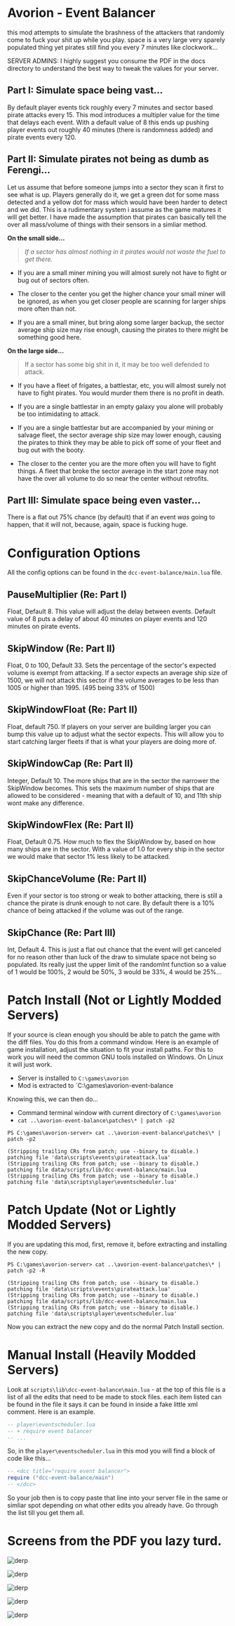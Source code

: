 # Avorion - Event Balancer

this mod attempts to simulate the brashness of the attackers that randomly
come to fuck your shit up while you play. space is a very large very sparely
populated thing yet pirates still find you every 7 minutes like clockwork...

SERVER ADMINS: I highly suggest you consume the PDF in the docs directory to
understand the best way to tweak the values for your server.

## Part I: Simulate space being vast...

By default player events tick roughly every 7 minutes and sector based pirate
attacks every 15. This mod introduces a multipler value for the time that delays
each event. With a default value of 8 this ends up pushing player events out
roughly 40 minutes (there is randomness added) and pirate events every 120.

## Part II: Simulate pirates not being as dumb as Ferengi...

Let us assume that before someone jumps into a sector they scan it first to see
what is up. Players generally do it, we get a green dot for some mass detected
and a yellow dot for mass which would have been harder to detect and we did.
This is a rudimentary system i assume as the game matures it will get better.
I have made the assumption that pirates can basically tell the over all
mass/volume of things with their sensors in a simliar method.

**On the small side...**

> *If a sector has almost nothing in it pirates would not waste the fuel to get
there.*

* If you are a small miner mining you will almost surely not have to fight or
bug out of sectors often.

* The closer to the center you get the higher chance your small miner will be
ignored, as when you get closer people are scanning for larger ships more often
than not.

* If you are a small miner, but bring along some larger backup, the sector
average ship size may rise enough, causing the pirates to there might be
something good here.

**On the large side...**

>If a sector has some big shit in it, it may be too well defended to attack.

* If you have a fleet of frigates, a battlestar, etc, you will almost surely
not have to fight pirates. You would murder them there is no profit in death.

* If you are a single battlestar in an empty galaxy you alone will probably be
too intimidating to attack.

* If you are a single battlestar but are accompanied by your mining or salvage
fleet, the sector average ship size may lower enough, causing the pirates to
think they may be able to pick off some of your fleet and bug out with the
booty.

* The closer to the center you are the more often you will have to fight things.
A fleet that broke the sector average in the start zone may not have the over
all volume to do so near the center without retrofits.

## Part III: Simulate space being even vaster...

There is a flat out 75% chance (by default) that if an event *was* going to
happen, that it will not, because, again, space is fucking huge.

# Configuration Options

All the config options can be found in the `dcc-event-balance/main.lua` file.

## PauseMultiplier (Re: Part I)

Float, Default 8. This value will adjust the delay between events. Default value of 8 puts
a delay of about 40 minutes on player events and 120 minutes on pirate events.

## SkipWindow (Re: Part II)

Float, 0 to 100, Default 33. Sets the percentage of the sector's expected volume
is exempt from attacking. If a sector expects an average ship size of 1500, we
will not attack this sector if the volume averages to be less than 1005 or
higher than 1995. (495 being 33% of 1500)

## SkipWindowFloat (Re: Part II)

Float, default 750. If players on your server are building larger you can bump
this value up to adjust what the sector expects. This will allow you to start
catching larger fleets if that is what your players are doing more of.

## SkipWindowCap (Re: Part II)

Integer, Default 10. The more ships that are in the sector the narrower the
SkipWindow becomes. This sets the maximum number of ships that are allowed to
be considered - meaning that with a default of 10, and 11th ship wont make any
difference.

## SkipWindowFlex (Re: Part II)

Float, Default 0.75. How much to flex the SkipWindow by, based on how many ships
are in the sector. With a value of 1.0 for every ship in the sector we would
make that sector 1% less likely to be attacked.

## SkipChanceVolume (Re: Part II)

Even if your sector is too strong or weak to bother attacking, there is still
a chance the pirate is drunk enough to not care. By default there is a 10%
chance of being attacked if the volume was out of the range.

## SkipChance (Re: Part III)

Int, Default 4. This is just a flat out chance that the event will get canceled
for no reason other than luck of the draw to simulate space not being so
populated. Its really just the upper limit of the randomInt function so a value
of 1 would be 100%, 2 would be 50%, 3 would be 33%, 4 would be 25%...



# Patch Install (Not or Lightly Modded Servers)

If your source is clean enough you should be able to patch the game with the
diff files. You do this from a command window. Here is an example of game
installation, adjust the situation to fit your install paths. For this to work
you will need the common GNU tools installed on Windows. On Linux it will just
work.

* Server is installed to `C:\games\avorion`
* Mod is extracted to `C:\games\avorion-event-balance

Knowing this, we can then do...

* Command terminal window with current directory of `C:\games\avorion`
* `cat ..\avorion-event-balance\patches\* | patch -p2`

```
PS C:\games\avorion-server> cat ..\avorion-event-balance\patches\* | patch -p2

(Stripping trailing CRs from patch; use --binary to disable.)
patching file 'data\scripts\events\pirateattack.lua'
(Stripping trailing CRs from patch; use --binary to disable.)
patching file data/scripts/lib/dcc-event-balance/main.lua
(Stripping trailing CRs from patch; use --binary to disable.)
patching file 'data\scripts\player\eventscheduler.lua'
```

# Patch Update (Not or Lightly Modded Servers)

If you are updating this mod, first, remove it, before extracting and installing
the new copy.

```
PS C:\games\avorion-server> cat ..\avorion-event-balance\patches\* | patch -p2 -R

(Stripping trailing CRs from patch; use --binary to disable.)
patching file 'data\scripts\events\pirateattack.lua'
(Stripping trailing CRs from patch; use --binary to disable.)
patching file data/scripts/lib/dcc-event-balance/main.lua
(Stripping trailing CRs from patch; use --binary to disable.)
patching file 'data\scripts\player\eventscheduler.lua'
```

Now you can extract the new copy and do the normal Patch Install section.

# Manual Install (Heavily Modded Servers)

Look at `scripts\lib\dcc-event-balance\main.lua` - at the top of this file is a
list of all the edits that need to be made to stock files. each item listed can
be found in the file it says it can be found in inside a fake little xml
comment. Here is an example.

```lua
-- player\eventscheduler.lua
-- + require event balancer
-- ...
```

So, in the `player\eventscheduler.lua` in this mod you will find a block of code
like this...

```lua
-- <dcc title="require event balancer">
require ("dcc-event-balance/main")
-- </dcc>
```

So your job then is to copy paste that line into your server file in the same
or simliar spot depending on what other edits you already have. Go through the
list till you get them all.

# Screens from the PDF you lazy turd.

![derp](https://raw.githubusercontent.com/darkconsole/avorion-event-balance/master/docs/1-basic.png)

![derp](https://raw.githubusercontent.com/darkconsole/avorion-event-balance/master/docs/2-scouting.png)

![derp](https://raw.githubusercontent.com/darkconsole/avorion-event-balance/master/docs/3-fleets.png)

![derp](https://raw.githubusercontent.com/darkconsole/avorion-event-balance/master/docs/4-confidence.png)

![derp](https://raw.githubusercontent.com/darkconsole/avorion-event-balance/master/docs/5-tweaking.png)